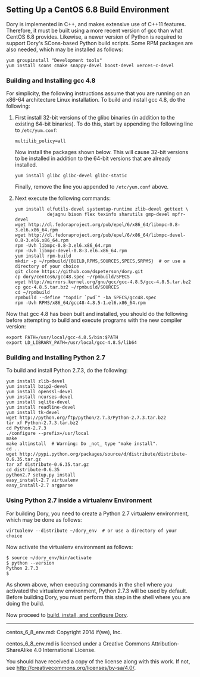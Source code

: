 ## Setting Up a CentOS 6.8 Build Environment

Dory is implemented in C++, and makes extensive use of C++11 features.
Therefore, it must be built using a more recent version of gcc than what CentOS
6.8 provides.  Likewise, a newer version of Python is required to support
Dory's SCons-based Python build scripts.  Some RPM packages are also needed,
which may be installed as follows:

```
yum groupinstall "Development tools"
yum install scons cmake snappy-devel boost-devel xerces-c-devel
```

### Building and Installing gcc 4.8

For simplicity, the following instructions assume that you are running on an
x86-64 architecture Linux installation.  To build and install gcc 4.8, do the
following:

1. First install 32-bit versions of the glibc binaries (in addition to the
   existing 64-bit binaries).  To do this, start by appending the following
   line to `/etc/yum.conf`:
   ```
   multilib_policy=all
   ```
   Now install the packages shown below. This will cause 32-bit versions to be
   installed in addition to the 64-bit versions that are already installed.
   ```
   yum install glibc glibc-devel glibc-static
   ```
   Finally, remove the line you appended to `/etc/yum.conf` above.

2. Next execute the following commands:

   ```
   yum install elfutils-devel systemtap-runtime zlib-devel gettext \
               dejagnu bison flex texinfo sharutils gmp-devel mpfr-devel
   wget http://dl.fedoraproject.org/pub/epel/6/x86_64/libmpc-0.8-3.el6.x86_64.rpm
   wget http://dl.fedoraproject.org/pub/epel/6/x86_64/libmpc-devel-0.8-3.el6.x86_64.rpm
   rpm -Uvh libmpc-0.8-3.el6.x86_64.rpm
   rpm -Uvh libmpc-devel-0.8-3.el6.x86_64.rpm
   yum install rpm-build
   mkdir -p ~/rpmbuild/{BUILD,RPMS,SOURCES,SPECS,SRPMS}  # or use a directory of your choice
   git clone https://github.com/dspeterson/dory.git
   cp dory/centos6/gcc48.spec ~/rpmbuild/SPECS
   wget http://mirrors.kernel.org/gnu/gcc/gcc-4.8.5/gcc-4.8.5.tar.bz2
   cp gcc-4.8.5.tar.bz2 ~/rpmbuild/SOURCES
   cd ~/rpmbuild
   rpmbuild --define "topdir `pwd`" -ba SPECS/gcc48.spec
   rpm -Uvh RPMS/x86_64/gcc48-4.8.5-1.el6.x86_64.rpm
   ```

Now that gcc 4.8 has been built and installed, you should do the following
before attempting to build and execute programs with the new compiler version:
```
export PATH=/usr/local/gcc-4.8.5/bin:$PATH
export LD_LIBRARY_PATH=/usr/local/gcc-4.8.5/lib64
```

### Building and Installing Python 2.7

To build and install Python 2.7.3, do the following:

```
yum install zlib-devel
yum install bzip2-devel
yum install openssl-devel
yum install ncurses-devel
yum install sqlite-devel
yum install readline-devel
yum install tk-devel
wget http://python.org/ftp/python/2.7.3/Python-2.7.3.tar.bz2
tar xf Python-2.7.3.tar.bz2
cd Python-2.7.3
./configure --prefix=/usr/local
make
make altinstall  # Warning: Do _not_ type "make install".
cd ..
wget http://pypi.python.org/packages/source/d/distribute/distribute-0.6.35.tar.gz
tar xf distribute-0.6.35.tar.gz
cd distribute-0.6.35
python2.7 setup.py install
easy_install-2.7 virtualenv
easy_install-2.7 argparse
```

### Using Python 2.7 inside a virtualenv Environment

For building Dory, you need to create a Python 2.7 virtualenv environment,
which may be done as follows:

```
virtualenv --distribute ~/dory_env  # or use a directory of your choice
```

Now activate the virtualenv environment as follows:

```
$ source ~/dory_env/bin/activate
$ python --version
Python 2.7.3
$
```
As shown above, when executing commands in the shell where you activated the
virtualenv environment, Python 2.7.3 will be used by default.  Before building
Dory, you must perform this step in the shell where you are doing the build.

Now proceed to
[build, install, and configure Dory](build_install.md).

-----

centos_6_8_env.md: Copyright 2014 if(we), Inc.

centos_6_8_env.md is licensed under a Creative Commons Attribution-ShareAlike
4.0 International License.

You should have received a copy of the license along with this work. If not,
see <http://creativecommons.org/licenses/by-sa/4.0/>.
